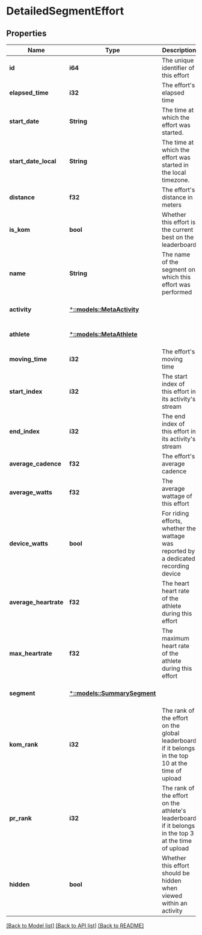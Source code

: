 # DetailedSegmentEffort

## Properties
Name | Type | Description | Notes
------------ | ------------- | ------------- | -------------
**id** | **i64** | The unique identifier of this effort | [optional] [default to null]
**elapsed_time** | **i32** | The effort&#39;s elapsed time | [optional] [default to null]
**start_date** | **String** | The time at which the effort was started. | [optional] [default to null]
**start_date_local** | **String** | The time at which the effort was started in the local timezone. | [optional] [default to null]
**distance** | **f32** | The effort&#39;s distance in meters | [optional] [default to null]
**is_kom** | **bool** | Whether this effort is the current best on the leaderboard | [optional] [default to null]
**name** | **String** | The name of the segment on which this effort was performed | [optional] [default to null]
**activity** | [***::models::MetaActivity**](MetaActivity.md) |  | [optional] [default to null]
**athlete** | [***::models::MetaAthlete**](MetaAthlete.md) |  | [optional] [default to null]
**moving_time** | **i32** | The effort&#39;s moving time | [optional] [default to null]
**start_index** | **i32** | The start index of this effort in its activity&#39;s stream | [optional] [default to null]
**end_index** | **i32** | The end index of this effort in its activity&#39;s stream | [optional] [default to null]
**average_cadence** | **f32** | The effort&#39;s average cadence | [optional] [default to null]
**average_watts** | **f32** | The average wattage of this effort | [optional] [default to null]
**device_watts** | **bool** | For riding efforts, whether the wattage was reported by a dedicated recording device | [optional] [default to null]
**average_heartrate** | **f32** | The heart heart rate of the athlete during this effort | [optional] [default to null]
**max_heartrate** | **f32** | The maximum heart rate of the athlete during this effort | [optional] [default to null]
**segment** | [***::models::SummarySegment**](SummarySegment.md) |  | [optional] [default to null]
**kom_rank** | **i32** | The rank of the effort on the global leaderboard if it belongs in the top 10 at the time of upload | [optional] [default to null]
**pr_rank** | **i32** | The rank of the effort on the athlete&#39;s leaderboard if it belongs in the top 3 at the time of upload | [optional] [default to null]
**hidden** | **bool** | Whether this effort should be hidden when viewed within an activity | [optional] [default to null]

[[Back to Model list]](../README.md#documentation-for-models) [[Back to API list]](../README.md#documentation-for-api-endpoints) [[Back to README]](../README.md)


